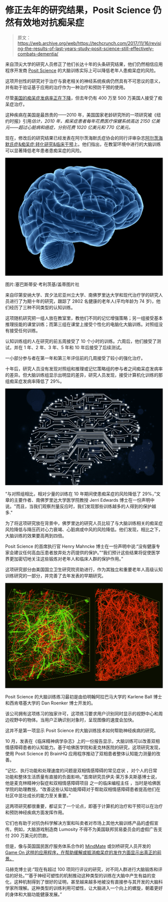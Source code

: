 # 修正去年的研究结果，Posit Science 仍然有效地对抗痴呆症 

> 原文：<https://web.archive.org/web/https://techcrunch.com/2017/11/16/revising-the-results-of-last-years-study-posit-science-still-effectively-combats-dementia/>

来自顶尖大学的研究人员修正了他们长达十年的头条研究结果，他们仍然相信应用程序开发商 [Posit Science](https://web.archive.org/web/20221007134842/https://www.brainhq.com/) 的大脑训练实际上可以降低老年人患痴呆症的风险。

这项开创性的研究对于治疗与衰老相关的神经系统疾病仍然具有不可思议的意义，并有助于验证基于应用的治疗作为一种治疗和预防干预的使用。

尽管[美国的痴呆症发病率正在下降](https://web.archive.org/web/20221007134842/https://www.nytimes.com/2016/11/21/health/dementia-rates-united-states.html)，但去年仍有 400 万至 500 万美国人接受了痴呆症治疗。

这种疾病在美国是最昂贵的——2010 年，美国国家老龄研究所的一项研究被《纽约时报》引用*估计，2010 年，痴呆症患者每年花费医疗保健系统高达 2150 亿美元——超过心脏病和癌症，分别花费 1020 亿美元和 770 亿美元。*

现在，修改后的研究结果已经发表在阿尔茨海默氏症协会的同行评审杂志[阿尔茨海默氏症&痴呆症:转化研究&临床干预](https://web.archive.org/web/20221007134842/https://www.journals.elsevier.com/alzheimers-and-dementia-translational-research-and-clinical-interventions/)上。他们指出，在教室环境中进行的大脑训练可以显著降低老年患者患痴呆症的风险。

![](img/4372e59a317fb324b90d720448b4902f.png)

图片:塞巴斯蒂安·考利茨基/盖蒂图片社

来自印第安纳大学、宾夕法尼亚州立大学、南佛罗里达大学和现代治疗学的研究人员进行了为期十年的研究，跟踪了 2802 名健康的老年人(平均年龄为 74 岁)，他们经历了三种不同类型的认知训练。

这项随机研究把一组人放在教室里，教他们不同的记忆增强策略；另一组接受基本推理技能的课堂训练；而第三组在课堂上接受个性化的电脑化大脑训练。对照组没有接受任何训练。

认知训练组的人在研究的前五周接受了 10 个小时的训练。六周后，他们接受了测试，并在 1 年、2 年、3 年、5 年和 10 年后接受了后续测试。

一小部分参与者在第一年和第三年评估前的几周接受了较小的强化治疗。

十年后，研究人员没有发现对照组和推理或记忆策略组的参与者之间痴呆症发病率的差异。但大脑训练组显示出明显的差异，研究人员发现，接受计算机化训练的那组痴呆症发病率降低了 29%。

![](img/f6a0effb516388c0b2a598dda60f87b9.png)

“与对照组相比，相对少量的训练在 10 年期间使患痴呆症的风险降低了 29%，”文章的主要作者、南佛罗里达大学医学院教授 Jerri Edwards 博士在一份声明中说。"而且，当我们观察剂量反应时，我们发现那些训练越多的人得到的保护越多."

为了将这项研究放在背景中，佛罗里达的研究人员比较了与大脑训练相关的痴呆症风险降低与降压药对心力衰竭、心脏病或中风的风险降低。他们发现，相比之下，大脑训练的效果要高两到四倍。

Posit Science 的首席执行官 Henry Mahncke 博士在一份声明中说:“没有健康专家会建议任何高血压患者放弃处方药提供的保护。”“我们预计这些结果将促使医学界更加密切地关注这些锻炼对老年人和临床人群的保护作用。”

这项研究部分由美国国立卫生研究院资助进行，作为其独立和重要老年人高级认知训练研究的一部分，并完善了去年发表的早期研究。

![](img/476965eb264f02aed0f2705702b8f319.png)

Posit Science 的大脑训练练习最初是由伯明翰阿拉巴马大学的 Karlene Ball 博士和西肯塔基大学的 Dan Roenker 博士开发的。

该公司拥有这项练习的独家许可，这项练习要求用户识别同时显示的视野中心和周边视野中的物体。当用户正确识别对象时，呈现图像的速度会加快。

这并不是第一项显示 Posit Science 的大脑训练技术如何帮助神经疾病的研究。

10 月，发表在《临床精神病学杂志》上的一份报告显示，大脑训练可以改善双相情感障碍患者的认知能力。基于哈佛医学院和麦克林医院的研究，这项研究发现，使用 Posit Science 的 BrainHQ 应用程序推动了双相患者整体认知能力测量的改善。

“记忆、执行功能和处理速度的问题是双相情感障碍的常见症状
，对个人的日常
功能和整体生活质量有直接的负面影响，”首席研究员伊夫·莱万多夫斯基博士说，他是麦克林精神分裂症和双相情感障碍项目
之一的临床编程主任
，当时是哈佛医学院的助理教授。“改善这些认知功能障碍对于帮助双相情感障碍患者提高他们在社区中茁壮成长的能力至关重要。”

这两项研究都很重要，都证实了一个论点，即基于计算机的治疗和干预可以在治疗和预防神经疾病方面发挥作用。

它们也有助于对抗伪科学解决方案和叫卖者对市场上其他大脑训练产品的虚假宣传。例如，大脑游戏制造商 Lumosity 不得不为美国联邦贸易委员会的虚假广告支付 200 万美元的罚款。

但是，像与英国国民医疗服务体系合作的 [MindMate](https://web.archive.org/web/20221007134842/http://www.mindmate-app.com/) 或剑桥研究人员开发的[Game On 这样的应用程序，在帮助缓解或抵消痴呆症的发作方面显示出真正的前景。](https://web.archive.org/web/20221007134842/https://www.alzheimers.net/brain-training-game-show-app-improves-memory/)

马赫克博士说:“现在有超过 100 项同行评议的研究，对不同人群进行大脑锻炼和评估的好处。”“基于神经可塑性的机制推动这种类型的训练在大脑中产生有益的变化，这种机制得到了很好的证明，甚至越来越多地被没有直接参与其开发的大脑科学家所理解。这种类型的训练利用可塑性，让大脑进入一个向上的螺旋，朝着更好的身体和大脑功能健康发展。”